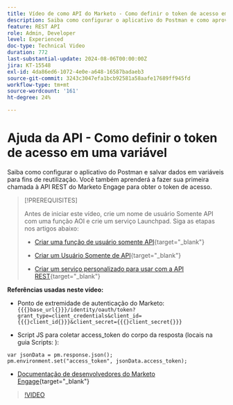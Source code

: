 ```yaml
---
title: Vídeo de como API do Marketo - Como definir o token de acesso em uma variável
description: Saiba como configurar o aplicativo do Postman e como aproveitar variáveis para salvar dados na variável para fins de reutilização.
feature: REST API
role: Admin, Developer
level: Experienced
doc-type: Technical Video
duration: 772
last-substantial-update: 2024-08-06T00:00:00Z
jira: KT-15548
exl-id: 4da86ed6-1072-4e0e-a648-16587badaeb3
source-git-commit: 3243c3047efa1bcb92581a58aafe17689ff945fd
workflow-type: tm+mt
source-wordcount: '161'
ht-degree: 24%

---
```


# Ajuda da API - Como definir o token de acesso em uma variável

Saiba como configurar o aplicativo do Postman e salvar dados em variáveis para fins de reutilização. Você também aprenderá a fazer sua primeira chamada à API REST do Marketo Engage para obter o token de acesso.

>[!PREREQUISITES]
>
>Antes de iniciar este vídeo, crie um nome de usuário Somente API com uma função AOI e crie um serviço Launchpad. Siga as etapas nos artigos abaixo:
>
>* [Criar uma função de usuário somente API](https://experienceleague.adobe.com/en/docs/marketo/using/product-docs/administration/users-and-roles/create-an-api-only-user-role){target="_blank"}
>
>* [Criar um Usuário Somente de API](https://experienceleague.adobe.com/en/docs/marketo/using/product-docs/administration/users-and-roles/create-an-api-only-user){target="_blank"}
>
>* [Criar um serviço personalizado para usar com a API REST](https://experienceleague.adobe.com/en/docs/marketo/using/product-docs/administration/additional-integrations/create-a-custom-service-for-use-with-rest-api){target="_blank"}

**Referências usadas neste vídeo:**

* Ponto de extremidade de autenticação do Marketo: `{{{}base_url{}}}/identity/oauth/token?grant_type=client_credentials&client_id={{{}client_id{}}}&client_secret={{{}client_secret{}}}`

* Script JS para coletar access_token do corpo da resposta (locais na guia Scripts: ):

```
var jsonData = pm.response.json();
pm.environment.set("access_token", jsonData.access_token);
```

* [Documentação de desenvolvedores do Marketo Engage](https://experienceleague.adobe.com/en/docs/marketo-developer/marketo/rest/authentication){target="_blank"}

>[!VIDEO](https://video.tv.adobe.com/v/3429275/?learn=on)
